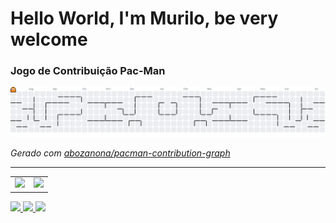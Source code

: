 ###

# Hello World, I'm Murilo, be very welcome

### Jogo de Contribuição Pac-Man

<picture>
  <source media="(prefers-color-scheme: dark)" srcset="https://raw.githubusercontent.com/murilosilvaof/murilosilvaof/output/pacman-contribution-graph-dark.svg">
  <source media="(prefers-color-scheme: light)" srcset="https://raw.githubusercontent.com/murilosilvaof/murilosilvaof/output/pacman-contribution-graph.svg">
  <img alt="gráfico de contribuição do pacman" src="https://raw.githubusercontent.com/murilosilvaof/murilosilvaof/output/pacman-contribution-graph.svg">
</picture>

_Gerado com [ abozanona/pacman-contribution-graph ](https://abozanona.github.io/pacman-contribution-graph/)_

---

<table>
  <tr>
    <td>
      <a href="https://github.com/murilosilvaof">
        <img height="180em" src="https://github-readme-stats.vercel.app/api?username=murilosilvaof&show_icons=true&theme=tokyonight&include_all_commits=true&count_private=true"/>
      </a>
    </td>
    <td>
      <img height="180em" src="https://github-readme-stats.vercel.app/api/top-langs/?username=murilosilvaof&layout=compact&langs_count=6&theme=tokyonight"/>
    </td>
  </tr>
</table>

<div>
  <a href="https://www.instagram.com/murilosilvaof/" target="_blank">
    <img src="https://img.shields.io/badge/-Instagram-%23E4405F?style=for-the-badge&logo=instagram&logoColor=white" target="_blank">
  </a>
  <a href="https://www.linkedin.com/in/murilosilvaof/" target="_blank">
    <img src="https://img.shields.io/badge/-LinkedIn-%230077B5?style=for-the-badge&logo=linkedin&logoColor=white" target="_blank">
  </a>  
  <a href="mailto:murilosilvafrancisco49@gmail.com">
    <img src="https://img.shields.io/badge/-Gmail-%23333?style=for-the-badge&logo=gmail&logoColor=white" target="_blank">
  </a>
</div>
